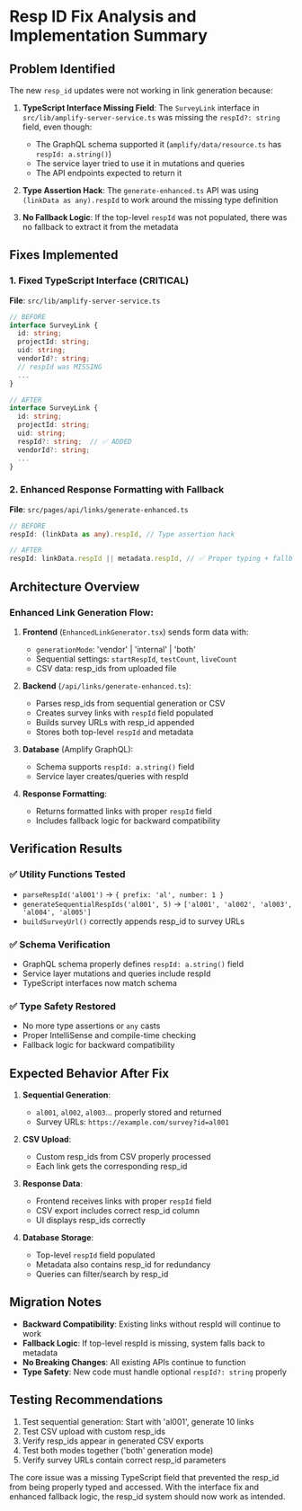 # Resp ID Fix Analysis and Implementation Summary

## Problem Identified
The new `resp_id` updates were not working in link generation because:

1. **TypeScript Interface Missing Field**: The `SurveyLink` interface in `src/lib/amplify-server-service.ts` was missing the `respId?: string` field, even though:
   - The GraphQL schema supported it (`amplify/data/resource.ts` has `respId: a.string()`)
   - The service layer tried to use it in mutations and queries
   - The API endpoints expected to return it

2. **Type Assertion Hack**: The `generate-enhanced.ts` API was using `(linkData as any).respId` to work around the missing type definition

3. **No Fallback Logic**: If the top-level `respId` was not populated, there was no fallback to extract it from the metadata

## Fixes Implemented

### 1. Fixed TypeScript Interface (CRITICAL)
**File**: `src/lib/amplify-server-service.ts`
```typescript
// BEFORE
interface SurveyLink {
  id: string;
  projectId: string;
  uid: string;
  vendorId?: string;
  // respId was MISSING
  ...
}

// AFTER
interface SurveyLink {
  id: string;
  projectId: string;
  uid: string;
  respId?: string;  // ✅ ADDED
  vendorId?: string;
  ...
}
```

### 2. Enhanced Response Formatting with Fallback
**File**: `src/pages/api/links/generate-enhanced.ts`
```typescript
// BEFORE
respId: (linkData as any).respId, // Type assertion hack

// AFTER
respId: linkData.respId || metadata.respId, // ✅ Proper typing + fallback
```

## Architecture Overview

### Enhanced Link Generation Flow:
1. **Frontend** (`EnhancedLinkGenerator.tsx`) sends form data with:
   - `generationMode`: 'vendor' | 'internal' | 'both'
   - Sequential settings: `startRespId`, `testCount`, `liveCount`
   - CSV data: resp_ids from uploaded file

2. **Backend** (`/api/links/generate-enhanced.ts`):
   - Parses resp_ids from sequential generation or CSV
   - Creates survey links with `respId` field populated
   - Builds survey URLs with resp_id appended
   - Stores both top-level `respId` and metadata

3. **Database** (Amplify GraphQL):
   - Schema supports `respId: a.string()` field
   - Service layer creates/queries with respId

4. **Response Formatting**:
   - Returns formatted links with proper `respId` field
   - Includes fallback logic for backward compatibility

## Verification Results

### ✅ Utility Functions Tested
- `parseRespId('al001')` → `{ prefix: 'al', number: 1 }`
- `generateSequentialRespIds('al001', 5)` → `['al001', 'al002', 'al003', 'al004', 'al005']`
- `buildSurveyUrl()` correctly appends resp_id to survey URLs

### ✅ Schema Verification
- GraphQL schema properly defines `respId: a.string()` field
- Service layer mutations and queries include respId
- TypeScript interfaces now match schema

### ✅ Type Safety Restored
- No more type assertions or `any` casts
- Proper IntelliSense and compile-time checking
- Fallback logic for backward compatibility

## Expected Behavior After Fix

1. **Sequential Generation**: 
   - `al001`, `al002`, `al003`... properly stored and returned
   - Survey URLs: `https://example.com/survey?id=al001`

2. **CSV Upload**:
   - Custom resp_ids from CSV properly processed
   - Each link gets the corresponding resp_id

3. **Response Data**:
   - Frontend receives links with proper `respId` field
   - CSV export includes correct resp_id column
   - UI displays resp_ids correctly

4. **Database Storage**:
   - Top-level `respId` field populated
   - Metadata also contains resp_id for redundancy
   - Queries can filter/search by resp_id

## Migration Notes

- **Backward Compatibility**: Existing links without respId will continue to work
- **Fallback Logic**: If top-level respId is missing, system falls back to metadata
- **No Breaking Changes**: All existing APIs continue to function
- **Type Safety**: New code must handle optional `respId?: string` properly

## Testing Recommendations

1. Test sequential generation: Start with 'al001', generate 10 links
2. Test CSV upload with custom resp_ids
3. Verify resp_ids appear in generated CSV exports
4. Test both modes together ('both' generation mode)
5. Verify survey URLs contain correct resp_id parameters

The core issue was a missing TypeScript field that prevented the resp_id from being properly typed and accessed. With the interface fix and enhanced fallback logic, the resp_id system should now work as intended.
